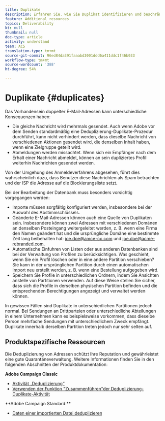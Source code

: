 ```yaml
---
title: Duplikate
description: Erfahren Sie, wie Sie Duplikat identifizieren und beschränken, um die Zustellbarkeit zu verbessern.
feature: Additional resources
topics: Deliverability
kt: null
thumbnail: null
doc-type: article
activity: understand
team: ACS
translation-type: tm+mt
source-git-commit: 96ed84da391faaabd3001ddd6a411ddc1f46b033
workflow-type: tm+mt
source-wordcount: '388'
ht-degree: 54%

---
```



# Duplikate {#duplicates}

Das Vorhandensein doppelter E-Mail-Adressen kann unterschiedliche Konsequenzen haben:

* Die gleiche Nachricht wird mehrmals gesendet. Auch wenn Adobe vor dem Senden standardmäßig eine Deduplizierung-Duplikate-Prozedur durchführt, kann nicht verhindert werden, dass dieselbe Nachricht von verschiedenen Aktionen gesendet wird, die denselben Inhalt haben, wenn eine Zielgruppe geteilt wird.
* Abmeldungen werden missachtet. Wenn sich ein Empfänger nach dem Erhalt einer Nachricht abmeldet, können an sein dupliziertes Profil weiterhin Nachrichten gesendet werden.

Von der Umgehung des Anmeldeverfahrens abgesehen, führt dies wahrscheinlich dazu, dass Benutzer diese Nachrichten als Spam betrachten und der ISP die Adresse auf die Blockierungsliste setzt.

Bei der Bearbeitung der Datenbank muss besonders vorsichtig vorgegangen werden:

* Importe müssen sorgfältig konfiguriert werden, insbesondere bei der Auswahl des Abstimmschlüssels.
* Geänderte E-Mail-Adressen können auch eine Quelle von Duplikaten sein. Insbesondere können zwei Adressen mit verschiedenen Domänen an denselben Posteingang weitergeleitet werden, z. B. wenn eine Firma den Namen geändert hat und die ursprüngliche Domäne eine bestimmte Zeit lang beibehalten hat: joe.doe@amce-co.com und joe.doe@acme-rebranded.com.
* Automatische Einfuhren von Listen oder aus anderen Datenbanken sind bei der Verwaltung von Profilen zu berücksichtigen. Was geschieht, wenn Sie ein Profil löschen oder in eine andere Partition verschieben? Sie kann in der ursprünglichen Partition durch einen automatischen Import neu erstellt werden, z. B. wenn eine Bestellung aufgegeben wird.
* Speichern Sie Profile in unterschiedlichen Ordnern, indem Sie Ansichten anstelle von Partitionen verwenden. Auf diese Weise stellen Sie sicher, dass sich die Profile in derselben physischen Partition befinden und die entsprechenden Berechtigungen angezeigt und verwaltet werden können.

In gewissen Fällen sind Duplikate in unterschiedlichen Partitionen jedoch normal. Bei Sendungen an Drittparteien oder unterschiedliche Abteilungen in einem Unternehmen kann es beispielsweise vorkommen, dass dieselbe Person mehrfache Sendungen mit unterschiedlichem Zweck empfängt. Duplikate innerhalb derselben Partition treten jedoch nur sehr selten auf.

## Produktspezifische Ressourcen

Die Deduplizierung von Adressen schützt Ihre Reputation und gewährleistet eine gute Quarantäneverwaltung. Weitere Informationen finden Sie in den folgenden Abschnitten der Produktdokumentation:

**Adobe Campaign Classic**

* [Aktivität „Deduplizierung“](https://experienceleague.adobe.com/docs/campaign-classic/using/automating-with-workflows/targeting-activities/deduplication.html)
* [Verwenden der Funktion &quot;Zusammenführen&quot;der Deduplizierung-Duplikate-Aktivität](https://experienceleague.adobe.com/docs/campaign-classic/using/automating-with-workflows/use-cases/data-management/deduplication-merge.html)

**Adobe Campaign Standard **

* [Daten einer importierten Datei deduplizieren](https://experienceleague.adobe.com/docs/campaign-standard/using/managing-processes-and-data/workflow-use-case/data-management/deduplicating-data-imported-file.html)